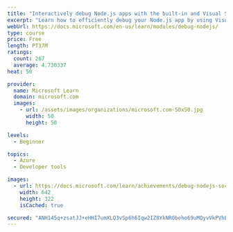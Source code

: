 ```yaml
---
title: "Interactively debug Node.js apps with the built-in and Visual Studio Code debuggers"
excerpt: "Learn how to efficiently debug your Node.js app by using Visual Studio Code to fix your bugs quickly. Use the interactive debugger within Visual Studio Code to analyze and fix your JavaScript/TypeScript applications."
webUrl: https://docs.microsoft.com/en-us/learn/modules/debug-nodejs/
type: course
price: Free
length: PT37M
ratings:
  count: 267
  average: 4.730337
heat: 50

provider:
  name: Microsoft Learn
  domain: microsoft.com
  images:
    - url: /assets/images/organizations/microsoft.com-50x50.jpg
      width: 50
      height: 50

levels:
  - Beginner

topics:
  - Azure
  - Developer tools

images:
  - url: https://docs.microsoft.com/learn/achievements/debug-nodejs-social.png
    width: 642
    height: 322
    isCached: true

secured: "ANH145q+zsatJJ+eHHI7umXLQ3vSp6h6Iqw2IZ8YkNR0beho69uMQyvVkPVhEEo7w2+Hx2gJ19RCRBKYCV1XCZfRGFU6YKgQVbvfiwNaze+6Hcs5xvKkyjeaSaufsAK8dVcGtFrANpjyQUqxygyhJV9Lg4oOiadvY+M2onqPBGMd5sYNJdyEpIM4ygP2L9p8kZyPWG9jm9oFcj2kY0U+C3NBD8/rPahOYlqo1Vcaye3b2YIWilcTjgZSImaIk+nw1ZfcmwyXFgZrb8OaYUzdcbvM8X6jyWtHNQjTT9FvevGTTOpH4lbsMDjoc5lrd7s3Tz+xy227jyOEduSWbGpmC1Fo4ahzXrrLYP/TV5woU6kVeuLYCn0LzGOM56hT+WkMy9e2NvBKunjVRAdkL+r82Gir9MK+YCpcSoA/FQmi0FY=;0Zed7wtXLIL2Y08gE5+oTQ=="
---
```


